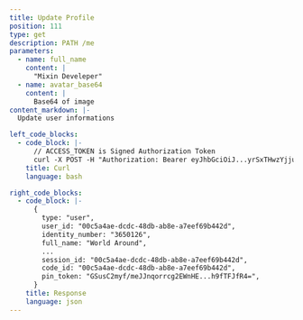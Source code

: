 ```yaml
---
title: Update Profile
position: 111
type: get
description: PATH /me
parameters:
  - name: full_name
    content: |
      "Mixin Develeper"
  - name: avatar_base64
    content: |
      Base64 of image
content_markdown: |-
  Update user informations

left_code_blocks:
  - code_block: |-
      // ACCESS_TOKEN is Signed Authorization Token
      curl -X POST -H "Authorization: Bearer eyJhbGciOiJ...yrSxTHwzYjjueAxKJt4hmj0pY" -H "Content-Type: application/json" https://api.mixin.one/me -D '{"name": "World Around", "avatar_base64": "base64 of image"}'
    title: Curl
    language: bash

right_code_blocks:
  - code_block: |-
      {
        type: "user",
        user_id: "00c5a4ae-dcdc-48db-ab8e-a7eef69b442d",
        identity_number: "3650126",
        full_name: "World Around",
        ...
        session_id: "00c5a4ae-dcdc-48db-ab8e-a7eef69b442d",
        code_id: "00c5a4ae-dcdc-48db-ab8e-a7eef69b442d",
        pin_token: "GSusC2myf/meJJnqorrcg2EWnHE...h9fTFJfR4=",
      }
    title: Response
    language: json
---
```

